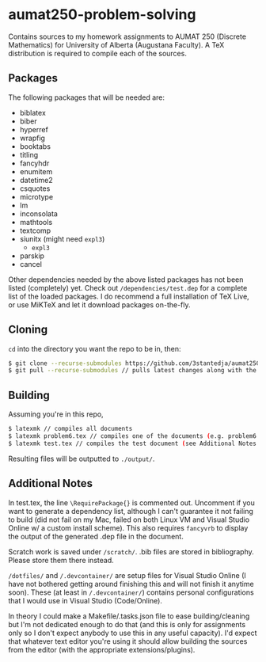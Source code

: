 # aumat250-problem-solving
Contains sources to my homework assignments to AUMAT 250 (Discrete Mathematics) for University of Alberta (Augustana Faculty). A TeX distribution is required to compile each of the sources.

## Packages
The following packages that will be needed are:
- biblatex
- biber
- hyperref
- wrapfig
- booktabs
- titling
- fancyhdr
- enumitem
- datetime2
- csquotes
- microtype
- lm
- inconsolata
- mathtools
- textcomp
- siunitx (might need `expl3`)
  - `expl3`
- parskip
- cancel

Other dependencies needed by the above listed packages has not been listed (completely) yet. Check out `/dependencies/test.dep` for a complete list of the loaded packages. I do recommend a full installation of TeX Live, or use MiKTeX and let it download packages on-the-fly. 

## Cloning
`cd` into the directory you want the repo to be in, then:
```bash
$ git clone --recurse-submodules https://github.com/3stantedja/aumat250-problem-proving.git
$ git pull --recurse-submodules // pulls latest changes along with the submodule
```

## Building
Assuming you're in this repo,
```bash
$ latexmk // compiles all documents
$ latexmk problem6.tex // compiles one of the documents (e.g. problem6.tex)
$ latexmk test.tex // compiles the test document (see Additional Notes.)
```
Resulting files will be outputted to `./output/`.

## Additional Notes
In test.tex, the line `\RequirePackage{}` is commented out. Uncomment if you want to generate a dependency list, although I can't guarantee it not failing to build (did not fail on my Mac, failed on both Linux VM and Visual Studio Online w/ a custom install scheme). This also requires `fancyvrb` to display the output of the generated .dep file in the document.

Scratch work is saved under `/scratch/`. .bib files are stored in bibliography. Please store them there instead.

`/dotfiles/` and `/.devcontainer/` are setup files for Visual Studio Online (I have not bothered getting around finishing this and will not finish it anytime soon). These (at least in `/.devcontainer/`) contains personal configurations that I would use in Visual Studio (Code/Online).

In theory I could make a Makefile/.tasks.json file to ease building/cleaning but I'm not dedicated enough to do that (and this is only for assignments only so I don't expect anybody to use this in any useful capacity). I'd expect that whatever text editor you're using it should allow building the sources from the editor (with the appropriate extensions/plugins). 
